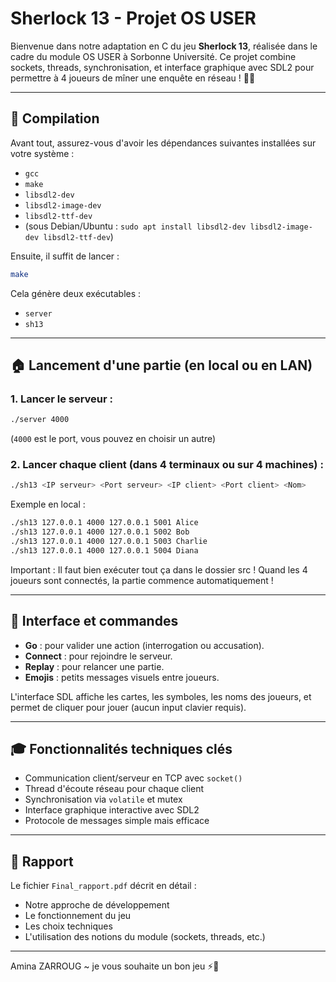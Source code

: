 # Sherlock 13 - Projet OS USER

Bienvenue dans notre adaptation en C du jeu **Sherlock 13**, réalisée dans le cadre du module OS USER à Sorbonne Université. Ce projet combine sockets, threads, synchronisation, et interface graphique avec SDL2 pour permettre à 4 joueurs de mîner une enquête en réseau ! 📝🚀

---

## 🔧 Compilation

Avant tout, assurez-vous d'avoir les dépendances suivantes installées sur votre système :

- `gcc`
- `make`
- `libsdl2-dev`
- `libsdl2-image-dev`
- `libsdl2-ttf-dev`
- (sous Debian/Ubuntu : `sudo apt install libsdl2-dev libsdl2-image-dev libsdl2-ttf-dev`)

Ensuite, il suffit de lancer :

```bash
make
```

Cela génère deux exécutables :
- `server`
- `sh13`

---

## 🏠 Lancement d'une partie (en local ou en LAN)

### 1. Lancer le serveur :

```bash
./server 4000
```

(`4000` est le port, vous pouvez en choisir un autre)

### 2. Lancer chaque client (dans 4 terminaux ou sur 4 machines) :

```bash
./sh13 <IP serveur> <Port serveur> <IP client> <Port client> <Nom>
```

Exemple en local :
```bash
./sh13 127.0.0.1 4000 127.0.0.1 5001 Alice
./sh13 127.0.0.1 4000 127.0.0.1 5002 Bob
./sh13 127.0.0.1 4000 127.0.0.1 5003 Charlie
./sh13 127.0.0.1 4000 127.0.0.1 5004 Diana
```
Important : Il faut bien exécuter tout ça dans le dossier src !
Quand les 4 joueurs sont connectés, la partie commence automatiquement !

---

## 🎨 Interface et commandes

- **Go** : pour valider une action (interrogation ou accusation).
- **Connect** : pour rejoindre le serveur.
- **Replay** : pour relancer une partie.
- **Emojis** : petits messages visuels entre joueurs.

L'interface SDL affiche les cartes, les symboles, les noms des joueurs, et permet de cliquer pour jouer (aucun input clavier requis).

---

## 🎓 Fonctionnalités techniques clés

- Communication client/serveur en TCP avec `socket()`
- Thread d'écoute réseau pour chaque client
- Synchronisation via `volatile` et mutex
- Interface graphique interactive avec SDL2
- Protocole de messages simple mais efficace

---

## 📖 Rapport

Le fichier `Final_rapport.pdf` décrit en détail :
- Notre approche de développement
- Le fonctionnement du jeu
- Les choix techniques
- L'utilisation des notions du module (sockets, threads, etc.)

---
Amina ZARROUG  ~ je vous souhaite un bon jeu ⚡️🤖


